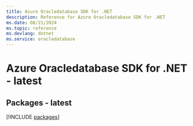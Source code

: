 ```yaml
---
title: Azure Oracledatabase SDK for .NET
description: Reference for Azure Oracledatabase SDK for .NET
ms.date: 08/21/2024
ms.topic: reference
ms.devlang: dotnet
ms.service: oracledatabase
---
```

# Azure Oracledatabase SDK for .NET - latest
## Packages - latest
[!INCLUDE [packages](oracledatabase-index.md)]